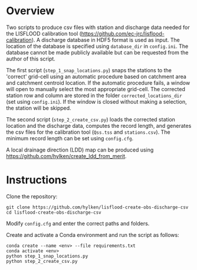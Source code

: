 # Overview

Two scripts to produce csv files with station and discharge data needed for the LISFLOOD calibration tool (https://github.com/ec-jrc/lisflood-calibration). A discharge database in HDF5 format is used as input. The location of the database is specified using `database_dir` in `config.ini`. The database cannot be made publicly available but can be requested from the author of this script.

The first script (`step_1_snap_locations.py`) snaps the stations to the 'correct' grid-cell using an automatic procedure based on catchment area and catchment centroid location. If the automatic procedure fails, a window will open to manually select the most appropriate grid-cell. The corrected station row and column are stored in the folder `corrected_locations_dir` (set using `config.ini`). If the window is closed without making a selection, the station will be skipped. 

The second script (`step_2_create_csv.py`) loads the corrected station location and the discharge data, computes the record length, and generates the csv files for the calibration tool (`Qss.tss` and `stations.csv`). The minimum record length can be set using `config.cfg`. 

A local drainage direction (LDD) map can be produced using https://github.com/hylken/create_ldd_from_merit.

# Instructions

Clone the repository:
```
git clone https://github.com/hylken/lisflood-create-obs-discharge-csv
cd lisflood-create-obs-discharge-csv
```
Modify `config.cfg` and enter the correct paths and folders.

Create and activate a Conda environment and run the script as follows:
```
conda create --name <env> --file requirements.txt
conda activate <env>
python step_1_snap_locations.py
python step_2_create_csv.py
```

